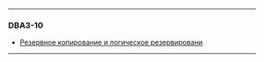 ***
### DBA3-10

- <a href="https://github.com/v1adt3r/SQL/tree/main/DBA3-10/LogicalRedundancy">Резервное копирование и логическое резервировани</a>
***
